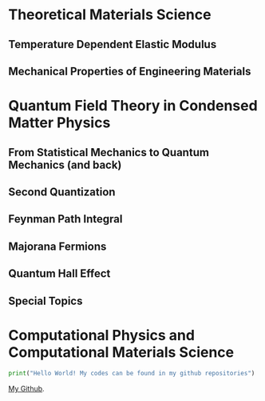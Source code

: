 # Theoretical Materials Science

## Temperature Dependent Elastic Modulus 
## Mechanical Properties of Engineering Materials 

# Quantum Field Theory in Condensed Matter Physics 

## From Statistical Mechanics to Quantum Mechanics (and back)

## Second Quantization 

## Feynman Path Integral 

## Majorana Fermions 

## Quantum Hall Effect 

## Special Topics


# Computational Physics and Computational Materials Science

```python
print("Hello World! My codes can be found in my github repositories")
```

[My Github](./quantizedreza.github.io).
